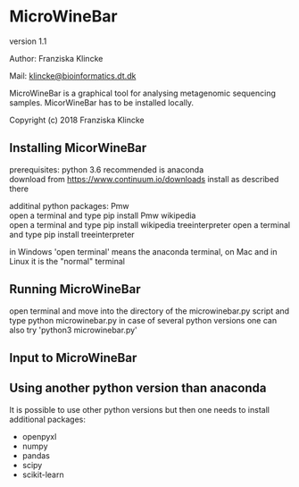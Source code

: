 # MicroWineBar

version 1.1

Author: Franziska Klincke

Mail: klincke@bioinformatics.dt.dk

MicroWineBar is a graphical tool for analysing metagenomic sequencing samples. 
MicorWineBar has to be installed locally.

Copyright (c) 2018 Franziska Klincke


## Installing MicorWineBar

prerequisites:
python 3.6
recommended is anaconda    
    download from https://www.continuum.io/downloads
    install as described there

additinal python packages:
Pmw     
	open a terminal and type
    	pip install Pmw
wikipedia   
    open a terminal and type
        pip install wikipedia 
treeinterpreter 
    open a terminal and type
        pip install treeinterpreter

in Windows 'open terminal' means the anaconda terminal, on Mac and in Linux it is the "normal" terminal


## Running MicroWineBar

open terminal and move into the directory of the microwinebar.py script and type
    python microwinebar.py
in case of several python versions one can also try 'python3 microwinebar.py'


## Input to MicroWineBar

## Using another python version than anaconda

It is possible to use other python versions but then one needs to install additional packages:
* openpyxl
* numpy
* pandas
* scipy
* scikit-learn
